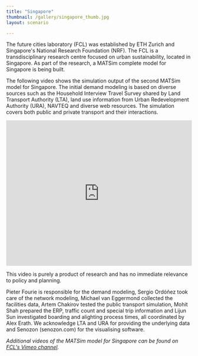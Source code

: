 ```yaml
---
title: "Singapore"
thumbnail: /gallery/singapore_thumb.jpg
layout: scenario

---
```


The future cities laboratory (FCL) was established by ETH Zurich and Singapore's National Research Foundation (NRF). The FCL is a transdisciplinary research centre focused on urban sustainability, located in Singapore. As part of the research, a MATSim complete model for Singapore is being built.

The following video shows the simulation output of the second MATSim model for Singapore. The initial demand modeling is based on diverse sources such as the Household Interview Travel Survey shared by Land Transport Authority (LTA), land use information from Urban Redevelopment Authority (URA), NAVTEQ and diverse web resources. The simulation covers both public and private transport and their interactions.

<iframe allowfullscreen="" frameborder="0" height="395" mozallowfullscreen="" scrolling="no" src="https://player.vimeo.com/video/37716331" webkitallowfullscreen="" width="100%"></iframe>

This video is purely a product of research and has no immediate relevance to policy and planning.

Pieter Fourie is responsible for the demand modeling, Sergio Ordóñez took care of the network modeling, Michael van Eggermond collected the facilities data, Artem Chakirov tested the public transport simulation, Mohit Shah prepared the ERP, traffic count and special trip information and Lijun Sun investigated boarding and alighting process times, all coordinated by Alex Erath.
We acknowledge LTA and URA for providing the underlying data and Senozon (senozon.com) for the visualising software.

_Additional videos of the MATSim model for Singapore can be found on [FCL's Vimeo channel](http://vimeo.com/futurecitieslaboratory)._

